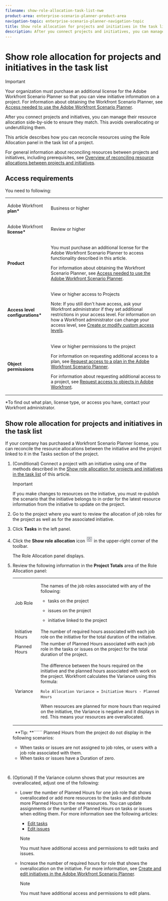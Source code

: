 ```yaml
---
filename: show-role-allocation-task-list-nwe
product-area: enterprise-scenario-planner-product-area
navigation-topic: enterprise-scenario-planner-navigation-topic
title: Show role allocation for projects and initiatives in the task list
description: After you connect projects and initiatives, you can manage their resource allocation side-by-side to ensure they match. This avoids overallocating or underutilizing them.
---
```


# Show role allocation for projects and initiatives in the task list

>[!IMPORTANT]
>
>Your organization must purchase an additional license for the Adobe Workfront Scenario Planner so that you can view initiative information on a project. For information about obtaining the Workfront Scenario Planner, see [Access needed to use the Adobe Workfront Scenario Planner](../scenario-planner/access-needed-to-use-sp.md).

After you connect projects and initiatives, you can manage their resource allocation side-by-side to ensure they match. This avoids overallocating or underutilizing them.

This article describes how you can reconcile resources using the Role Allocation panel in the task list of a project.

For general information about reconciling resources between projects and initiatives, including prerequisites, see [Overview of reconciling resource allocations between projects and initiatives](../scenario-planner/overview-reconcile-allocations-between-projects-initiatives.md).

## Access requirements

You need to following: 

<table cellspacing="15"> 
 <col> 
 <col> 
 <tbody> 
  <tr> 
   <td> <p>Adobe Workfront<b> plan*</b> </p> </td> 
   <td>Business or higher</td> 
  </tr> 
  <tr> 
   <td> <p>Adobe Workfront<b> license*</b> </p> </td> 
   <td> <p>Review or higher</p> </td> 
  </tr> 
  <tr> 
   <td><b>Product</b> </td> 
   <td> <p>You must purchase an additional license for the Adobe Workfront Scenario Planner to access functionality described in this article.</p> <p>For information about obtaining the Workfront Scenario Planner, see <a href="../scenario-planner/access-needed-to-use-sp.md" class="MCXref xref">Access needed to use the Adobe Workfront Scenario Planner</a>. </p> </td> 
  </tr> 
  <tr data-mc-conditions=""> 
   <td><strong>Access level configurations*</strong> </td> 
   <td> <p>View or higher access to Projects </p> <p>Note: If you still don't have access, ask your Workfront administrator if they set additional restrictions in your access level. For information on how a Workfront administrator can change your access level, see <a href="../administration-and-setup/add-users/configure-and-grant-access/create-modify-access-levels.md" class="MCXref xref">Create or modify custom access levels</a>.</p> </td> 
  </tr> 
  <tr data-mc-conditions=""> 
   <td> <p><strong>Object permissions</strong> </p> </td> 
   <td> <p>View or higher permissions to the project</p> <p>For information on requesting additional access to a plan, see <a href="../scenario-planner/request-access-to-plan.md" class="MCXref xref">Request access to a plan in the Adobe Workfront Scenario Planner</a>.</p> <p>For information about requesting additional access to a project, see <a href="../workfront-basics/grant-and-request-access-to-objects/request-access.md" class="MCXref xref">Request access to objects in Adobe Workfront</a>. </p> </td> 
  </tr> 
 </tbody> 
</table>

&#42;To find out what plan, license type, or access you have, contact your Workfront administrator.

## Show role allocation for projects and initiatives in the task list

If your company has purchased a Workfront Scenario Planner license, you can reconcile the resource allocations between the initiative and the project linked to it in the Tasks section of the project.

1. (Conditional) Connect a project with an initiative using one of the methods described in the [Show role allocation for projects and initiatives in the task list](#Connect) of this article.

   >[!IMPORTANT]
   >
   >If you make changes to resources on the initiative, you must re-publish the scenario that the initiative belongs to in order for the latest resource information from the initiative to update on the project.

1. Go to the project where you want to review the allocation of job roles for the project as well as for the associated initiative. 
1. Click **Tasks** in the left panel. 
1. Click the **Show role allocation** icon ![](assets/show-role-allocation-icon.png) in the upper-right corner of the toolbar.

   The Role&nbsp;Allocation panel displays.

1. Review the following information in the **Project Totals** area of the Role Allocation panel: 

   <table cellspacing="0"> 
    <col> 
    <col> 
    <tbody> 
     <tr> 
      <td role="rowheader">Job&nbsp;Role</td> 
      <td> <p>The names of the job roles associated with any of the following:</p> 
       <ul> 
        <li> <p>tasks on the project</p> </li> 
        <li> <p>issues on the project</p> </li> 
        <li> <p>initiative linked to the project</p> </li> 
       </ul> </td> 
     </tr> 
     <tr> 
      <td role="rowheader">Initiative Hours</td> 
      <td>The number of required hours associated with each job role on the initiative for the total duration of the initiative. </td> 
     </tr> 
     <tr> 
      <td role="rowheader">Planned Hours</td> 
      <td>The number of Planned Hours associated with each job role in the tasks or issues on the project for the total duration of the project. </td> 
     </tr> 
     <tr> 
      <td role="rowheader">Variance</td> 
      <td> <p>The difference between the hours required on the initiative and the planned hours associated with work on the project.&nbsp;Workfront calculates the Variance using this formula:</p> <p><code>Role Allocation Variance = Initiative Hours - Planned Hours</code> </p> <p>When resources are planned for more hours than required on the initiative, the Variance is negative and it displays in red. This means your resources are overallocated. </p> </td> 
     </tr> 
    </tbody> 
   </table>

   ``` ```**Tip: **`````` Planned Hours from the project do not display in the following scenarios:

   * When tasks or issues are not assigned to job roles, or users with a job role associated with them.
   * When tasks or issues have a Duration of zero.

   &nbsp;

1. (Optional) If the Variance column shows that your resources are overallocated, adjust one of the following:

   * Lower the number of Planned Hours for one job role that shows overallocated or add more resources to the tasks and distribute more Planned Hours to the new resources. You can update assignments or the number of Planned Hours on tasks or issues when editing them.&nbsp;For more information see the following articles:

      * [Edit tasks](../manage-work/tasks/manage-tasks/edit-tasks.md) 
      * [Edit issues](../manage-work/issues/manage-issues/edit-issues.md)

     >[!NOTE]
     >
     >You must have additional access and permissions to edit tasks and issues.

   * Increase the number of required hours for role that shows the overallocation on the initiative. For more information, see [Create and edit initiatives in the Adobe Workfront Scenario Planner](https://one.workfront.com/s/document-item?bundleId=the-new-workfront-experience&topicId=Content%2FScenario_Planner%2Fcreate-and-edit-initiatives.htm&_LANG=enus).

     >[!NOTE]
     >
     >You must have additional access and permissions to edit plans.

&nbsp;
